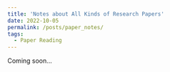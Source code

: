 ```yaml
---
title: 'Notes about All Kinds of Research Papers'
date: 2022-10-05
permalink: /posts/paper_notes/
tags:
  - Paper Reading
---
```


Coming soon...